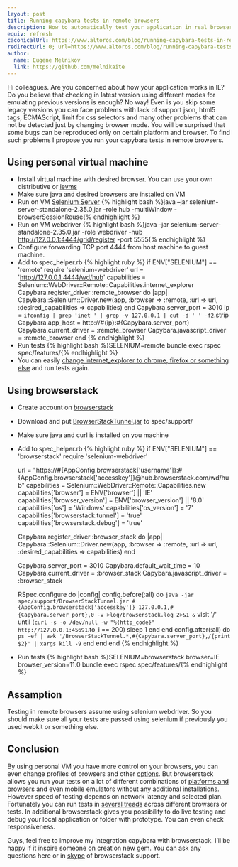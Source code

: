 ```yaml
---
layout: post
title: Running capybara tests in remote browsers
description: How to automatically test your application in real browsers
equiv: refresh
caconicalUrl: https://www.altoros.com/blog/running-capybara-tests-in-remote-browsers/
redirectUrl: 0; url=https://www.altoros.com/blog/running-capybara-tests-in-remote-browsers/
author:
  name: Eugene Melnikov
  link: https://github.com/melnikaite
---
```


Hi colleagues.
Are you concerned about how your application works in IE?
Do you believe that checking in latest version using different modes for emulating previous versions is enough?
No way! Even is you skip some legacy versions you can face problems with lack of support json, html5 tags, ECMAScript, limit for css selectors and many other problems that can not be detected just by changing browser mode.
You will be surprised that some bugs can be reproduced only on certain platform and browser.
To find such problems I propose you run your capybara tests in remote browsers.

<!-- full start -->

## Using personal virtual machine

- Install virtual machine with desired browser. You can use your own distributive or [ievms](https://github.com/xdissent/ievms)
- Make sure java and desired browsers are installed on VM
- Run on VM [Selenium Server](http://docs.seleniumhq.org/download/)
{% highlight bash %}java –jar selenium-server-standalone-2.35.0.jar -role hub -multiWindow -browserSessionReuse{% endhighlight %}
- Run on VM webdriver
{% highlight bash %}java –jar selenium-server-standalone-2.35.0.jar -role webdriver -hub http://127.0.0.1:4444/grid/register -port 5555{% endhighlight %}
- Configure forwarding TCP port 4444 from host machine to guest machine.
- Add to spec_helper.rb
{% highlight ruby %}
if ENV["SELENIUM"] == 'remote'
   require 'selenium-webdriver'
    url = 'http://127.0.0.1:4444/wd/hub'
   capabilities = Selenium::WebDriver::Remote::Capabilities.internet_explorer
    Capybara.register_driver :remote_browser do |app|
     Capybara::Selenium::Driver.new(app,
                                    :browser => :remote, :url => url,
                                    :desired_capabilities => capabilities)
   end
    Capybara.server_port = 3010
   ip = `ifconfig | grep 'inet ' | grep -v 127.0.0.1 | cut -d ' ' -f2`.strip
   Capybara.app_host = http://#{ip}:#{Capybara.server_port}
   Capybara.current_driver = :remote_browser
   Capybara.javascript_driver = :remote_browser
 end
{% endhighlight %}
- Run tests
{% highlight bash %}SELENIUM=remote bundle exec rspec spec/features/{% endhighlight %}
- You can easily [change internet_explorer to chrome, firefox or something else](http://selenium.googlecode.com/svn/trunk/docs/api/rb/Selenium/WebDriver/Remote/Capabilities.html) and run tests again.

## Using browserstack

- Create account on [browserstack](http://www.browserstack.com)
- Download and put [BrowserStackTunnel.jar](http://www.browserstack.com/BrowserStackTunnel.jar) to spec/support/
- Make sure java and curl is installed on you machine
- Add to spec_helper.rb
{% highlight ruby %}
  if ENV["SELENIUM"] == 'browserstack'
    require 'selenium-webdriver'

    url = "https://#{AppConfig.browserstack['username']}:#{AppConfig.browserstack['accesskey']}@hub.browserstack.com/wd/hub"
    capabilities = Selenium::WebDriver::Remote::Capabilities.new
    capabilities['browser'] = ENV['browser'] || 'IE'
    capabilities['browser_version'] = ENV['browser_version'] || '8.0'
    capabilities['os'] = 'Windows'
    capabilities['os_version'] = '7'
    capabilities['browserstack.tunnel'] = 'true'
    capabilities['browserstack.debug'] = 'true'

    Capybara.register_driver :browser_stack do |app|
      Capybara::Selenium::Driver.new(app,
                                     :browser => :remote, :url => url,
                                     :desired_capabilities => capabilities)
    end

    Capybara.server_port = 3010
    Capybara.default_wait_time = 10
    Capybara.current_driver = :browser_stack
    Capybara.javascript_driver = :browser_stack

    RSpec.configure do |config|
      config.before(:all) do
        `java -jar spec/support/BrowserStackTunnel.jar #{AppConfig.browserstack['accesskey']} 127.0.0.1,#{Capybara.server_port},0 -v >log/browserstack.log 2>&1 &`
        visit '/'
        until (`curl -s -o /dev/null -w "%{http_code}" http://127.0.0.1:45691`.to_i == 200)
          sleep 1
        end
      end
      config.after(:all) do
        `ps -ef | awk '/BrowserStackTunnel.*,#{Capybara.server_port},/{print $2}' | xargs kill -9`
      end
    end
  end
{% endhighlight %}
- Run tests
{% highlight bash %}SELENIUM=browserstack browser=IE browser_version=11.0 bundle exec rspec spec/features/{% endhighlight %}

## Assamption

Testing in remote browsers assume using selenium webdriver. So you should make sure all your tests are passed using selenium if previously you used webkit or something else.

## Conclusion

By using personal VM you have more control on your browsers, you can even change profiles of browsers and other [options](http://code.google.com/p/selenium/w/list).
But browserstack allows you run your tests on a lot of different combinations of [platforms and browsers](http://www.browserstack.com/list-of-browsers-and-platforms/automate) and even mobile emulators without any additional installations.
However speed of testing depends on network latency and selected plan.
Fortunately you can run tests in [several treads](http://www.browserstack.com/automate/ruby#parallel-tests) across different browsers or tests.
In additional browserstack gives you possibility to do live testing and debug your local application or folder with prototype.
You can even check responsiveness.

Guys, feel free to improve my integration capybara with browserstack.
I’ll be happy if it inspire someone on creation new gem.
You can ask any questions here or in [skype](skype:BrowserStack?chat) of browserstack support.

<!-- full end -->
